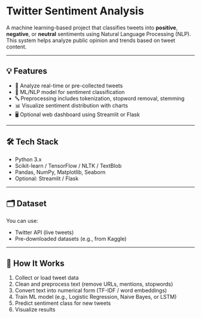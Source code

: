 # Twitter Sentiment Analysis

A machine learning-based project that classifies tweets into **positive**, **negative**, or **neutral** sentiments using Natural Language Processing (NLP). This system helps analyze public opinion and trends based on tweet content.

---

## 💡 Features

- 🧾 Analyze real-time or pre-collected tweets
- 🧠 ML/NLP model for sentiment classification
- 🔤 Preprocessing includes tokenization, stopword removal, stemming
- 📊 Visualize sentiment distribution with charts
- 🖥️ Optional web dashboard using Streamlit or Flask

---

## 🛠️ Tech Stack

- Python 3.x
- Scikit-learn / TensorFlow / NLTK / TextBlob
- Pandas, NumPy, Matplotlib, Seaborn
- Optional: Streamlit / Flask

---

## 🗂️ Dataset

You can use:

- Twitter API (live tweets)
- Pre-downloaded datasets (e.g., from Kaggle)

---

## 🚀 How It Works

1. Collect or load tweet data
2. Clean and preprocess text (remove URLs, mentions, stopwords)
3. Convert text into numerical form (TF-IDF / word embeddings)
4. Train ML model (e.g., Logistic Regression, Naive Bayes, or LSTM)
5. Predict sentiment class for new tweets
6. Visualize results
